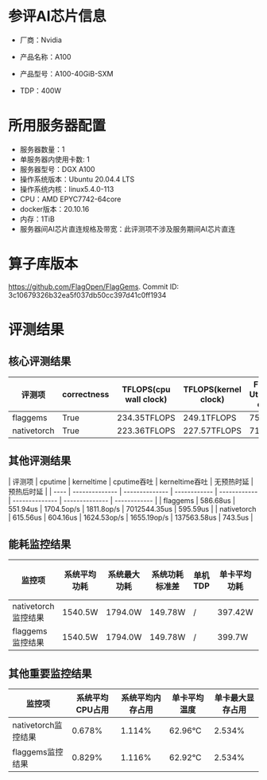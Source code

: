 # 参评AI芯片信息

* 厂商：Nvidia

* 产品名称：A100
* 产品型号：A100-40GiB-SXM
* TDP：400W

# 所用服务器配置

* 服务器数量：1
* 单服务器内使用卡数: 1
* 服务器型号：DGX A100
* 操作系统版本：Ubuntu 20.04.4 LTS
* 操作系统内核：linux5.4.0-113
* CPU：AMD EPYC7742-64core
* docker版本：20.10.16
* 内存：1TiB
* 服务器间AI芯片直连规格及带宽：此评测项不涉及服务期间AI芯片直连

# 算子库版本

https://github.com/FlagOpen/FlagGems. Commit ID: 3c10679326b32ea5f037db50cc397d41c0ff1934

# 评测结果

## 核心评测结果

| 评测项  | correctness | TFLOPS(cpu wall clock) | TFLOPS(kernel clock) | FU(FLOPS Utilization)-cputime | FU-kerneltime |
| ---- | -------------- | -------------- | ------------ | ------ | ----- |
| flaggems | True    | 234.35TFLOPS       | 249.1TFLOPS        | 75.11% | 79.84% |
| nativetorch | True    | 223.36TFLOPS      | 227.57TFLOPS      | 71.59%      | 72.94%    |

## 其他评测结果

| 评测项  | cputime | kerneltime | cputime吞吐 | kerneltime吞吐 | 无预热时延 | 预热后时延 |
| ---- | -------------- | -------------- | ------------ | ------------ | -------------- | -------------- | ------------ |
| flaggems | 586.68us       | 551.94us        | 1704.5op/s | 1811.8op/s | 7012544.35us | 595.59us |
| nativetorch | 615.56us       | 604.16us        | 1624.53op/s | 1655.19op/s | 137563.58us | 743.5us |

## 能耗监控结果

| 监控项  | 系统平均功耗  | 系统最大功耗  | 系统功耗标准差 | 单机TDP | 单卡平均功耗 | 单卡最大功耗 | 单卡功耗标准差 | 单卡TDP |
| ---- | ------- | ------- | ------- | ----- | ------------ | ------------ | ------------- | ----- |
| nativetorch监控结果 | 1540.5W | 1794.0W | 149.78W   | /     | 397.42W       | 402.0W      | 4.11W        | 400W  |
| flaggems监控结果 | 1540.5W | 1794.0W | 149.78W   | /     | 399.7W       | 408.0W      | 3.88W        | 400W  |

## 其他重要监控结果

| 监控项  | 系统平均CPU占用 | 系统平均内存占用 | 单卡平均温度 | 单卡最大显存占用 |
| ---- | --------- | -------- | ------------ | -------------- |
| nativetorch监控结果 | 0.678%    | 1.114%   | 62.96°C       | 2.534%        |
| flaggems监控结果 | 0.829%    | 1.116%   | 62.92°C       | 2.534%        |
